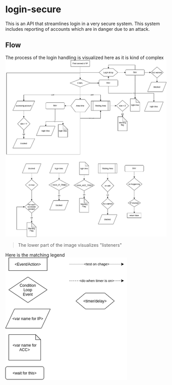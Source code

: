 # login-secure
This is an API that streamlines login in a very secure system.
This system includes reporting of accounts which are in danger due to an attack.

## Flow
The process of the login handling is visualized here as it is kind of complex
![](login-security.png)
> The lower part of the image visualizes "listeners"

Here is the matching legend
![](login-security-legend.png)